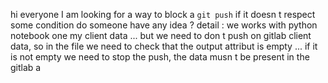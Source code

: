 hi everyone
I am looking for a way to block a `git push` if it doesn t respect some condition do someone have any idea ?
detail : we works with python notebook one my client data ... but we need to don t push on gitlab client data, so in the file we need to check that the output attribut is empty ... if it is not empty we need to stop the push, the data musn t be present in the gitlab
a

